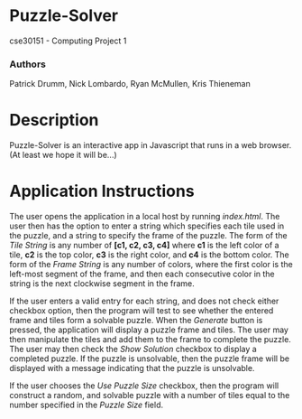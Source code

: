 # Puzzle-Solver
cse30151 - Computing Project 1

### Authors
Patrick Drumm, Nick Lombardo, Ryan McMullen, Kris Thieneman

# Description
Puzzle-Solver is an interactive app in Javascript that runs in a web browser. (At least we hope it will be...)

# Application Instructions

The user opens the application in a local host by running *index.html*. The user then has the option to enter a string which specifies each tile used
in the puzzle, and a string to specify the frame of the puzzle. The form of the *Tile String* is any number of **[c1, c2, c3, c4]**
where **c1** is the left color of a tile, **c2** is the top color, **c3** is the right color, and **c4** is the bottom color. The form of
the *Frame String* is any number of colors, where the first color is the left-most segment of the frame, and then each consecutive
color in the string is the next clockwise segment in the frame.

If the user enters a valid entry for each string, and
does not check either checkbox option, then the program will test to see whether the entered frame and tiles form a
solvable puzzle. When the *Generate* button is pressed, the application will display a puzzle frame and tiles.
The user may then manipulate the tiles and add them to the frame to complete the puzzle. The user may then check the
*Show Solution* checkbox to display a completed puzzle. If the puzzle is unsolvable, then the puzzle frame will be displayed
with a message indicating that the puzzle is unsolvable.

If the user chooses the *Use Puzzle Size* checkbox, then the program will construct a random, and solvable puzzle with
a number of tiles equal to the number specified in the *Puzzle Size* field.